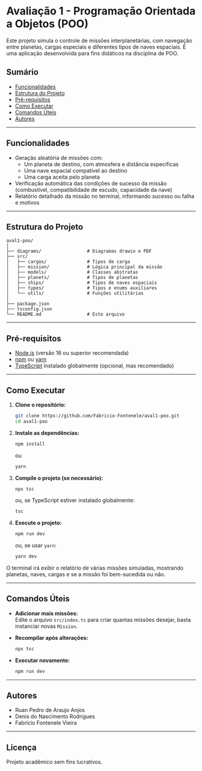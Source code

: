 # Avaliação 1 - Programação Orientada a Objetos (POO)

Este projeto simula o controle de missões interplanetárias, com navegação entre planetas, cargas especiais e diferentes tipos de naves espaciais. É uma aplicação desenvolvida para fins didáticos na disciplina de POO.

## Sumário

- [Funcionalidades](#funcionalidades)
- [Estrutura do Projeto](#estrutura-do-projeto)
- [Pré-requisitos](#pré-requisitos)
- [Como Executar](#como-executar)
- [Comandos Úteis](#comandos-úteis)
- [Autores](#autores)

---

## Funcionalidades

- Geração aleatória de missões com:
  - Um planeta de destino, com atmosfera e distância específicas
  - Uma nave espacial compatível ao destino
  - Uma carga aceita pelo planeta
- Verificação automática das condições de sucesso da missão (combustível, compatibilidade de escudo, capacidade da nave)
- Relatório detalhado da missão no terminal, informando sucesso ou falha e motivos

---

## Estrutura do Projeto

```
aval1-poo/
│
├── diagrams/                 # Diagramas drawio e PDF
├── src/
│   ├── cargos/               # Tipos de carga
│   ├── mission/              # Lógica principal da missão
│   ├── models/               # Classes abstratas
│   ├── planets/              # Tipos de planetas
│   ├── ships/                # Tipos de naves espaciais
│   ├── types/                # Tipos e enums auxiliares
│   └── utils/                # Funções utilitárias
│
├── package.json
├── tsconfig.json
└── README.md                 # Este arquivo
```

---

## Pré-requisitos

- [Node.js](https://nodejs.org/) (versão 16 ou superior recomendada)
- [npm](https://www.npmjs.com/) ou [yarn](https://yarnpkg.com/)
- [TypeScript](https://www.typescriptlang.org/) instalado globalmente (opcional, mas recomendado)

---

## Como Executar

1. **Clone o repositório:**
   ```bash
   git clone https://github.com/Fabricio-Fontenele/aval1-poo.git
   cd aval1-poo
   ```

2. **Instale as dependências:**
   ```bash
   npm install
   ```
   ou
   ```bash
   yarn
   ```

3. **Compile o projeto (se necessário):**
   ```bash
   npx tsc
   ```
   ou, se TypeScript estiver instalado globalmente:
   ```bash
   tsc
   ```

4. **Execute o projeto:**
   ```bash
   npm run dev
   ```
   ou, se usar `yarn`:
   ```bash
   yarn dev
   ```

O terminal irá exibir o relatório de várias missões simuladas, mostrando planetas, naves, cargas e se a missão foi bem-sucedida ou não.

---

## Comandos Úteis

- **Adicionar mais missões:**  
  Edite o arquivo `src/index.ts` para criar quantas missões desejar, basta instanciar novas `Mission`.

- **Recompilar após alterações:**
   ```bash
   npx tsc
   ```

- **Executar novamente:**
   ```bash
   npm run dev
   ```

---

## Autores

- Ruan Pedro de Araujo Anjos
- Denis do Nascimento Rodrigues
- Fabrício Fontenele Vieira

---


## Licença

Projeto acadêmico sem fins lucrativos.
